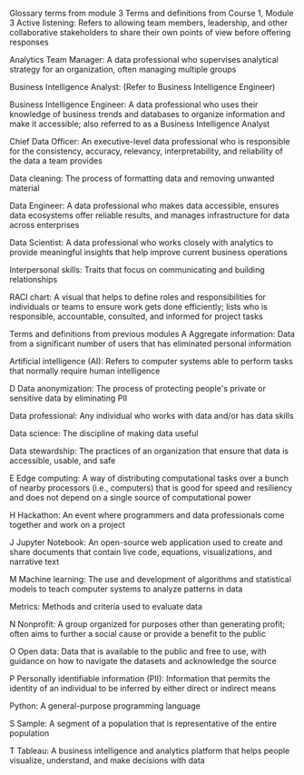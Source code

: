 Glossary terms from module 3
Terms and definitions from Course 1, Module 3
Active listening: Refers to allowing team members, leadership, and other collaborative stakeholders to share their own points of view before offering responses

Analytics Team Manager: A data professional who supervises analytical strategy for an organization, often managing multiple groups 

Business Intelligence Analyst: (Refer to Business Intelligence Engineer)

Business Intelligence Engineer: A data professional who uses their knowledge of business trends and databases to organize information and make it accessible; also referred to as a Business Intelligence Analyst

Chief Data Officer: An executive-level data professional who is responsible for the consistency, accuracy, relevancy, interpretability, and reliability of the data a team provides

Data cleaning: The process of formatting data and removing unwanted material

Data Engineer: A data professional who makes data accessible, ensures data ecosystems offer reliable results, and manages infrastructure for data across enterprises

Data Scientist: A data professional who works closely with analytics to provide meaningful insights that help improve current business operations

Interpersonal skills: Traits that focus on communicating and building relationships

RACI chart: A visual that helps to define roles and responsibilities for individuals or teams to ensure work gets done efficiently; lists who is responsible, accountable, consulted, and informed for project tasks

Terms and definitions from previous modules
A
Aggregate information: Data from a significant number of users that has eliminated personal information

Artificial intelligence (AI): Refers to computer systems able to perform tasks that normally require human intelligence

D
Data anonymization: The process of protecting people's private or sensitive data by eliminating PII

Data professional: Any individual who works with data and/or has data skills

Data science: The discipline of making data useful

Data stewardship: The practices of an organization that ensure that data is accessible, usable, and safe

E
Edge computing: A way of distributing computational tasks over a bunch of nearby processors (i.e., computers) that is good for speed and resiliency and does not depend on a single source of computational power

H
Hackathon: An event where programmers and data professionals come together and work on a project

J
Jupyter Notebook: An open-source web application used to create and share documents that contain live code, equations, visualizations, and narrative text

M
Machine learning: The use and development of algorithms and statistical models to teach computer systems to analyze patterns in data

Metrics: Methods and criteria used to evaluate data

N
Nonprofit: A  group organized for purposes other than generating profit; often aims to further a social cause or provide a benefit to the public

O
Open data: Data that is available to the public and free to use, with guidance on how to navigate the datasets and acknowledge the source

P
Personally identifiable information (PII): Information that permits the identity of an individual to be inferred by either direct or indirect means

Python: A general-purpose programming language

S
Sample: A segment of a population that is representative of the entire population

T
Tableau: A business intelligence and analytics platform that helps people visualize, understand, and make decisions with data
